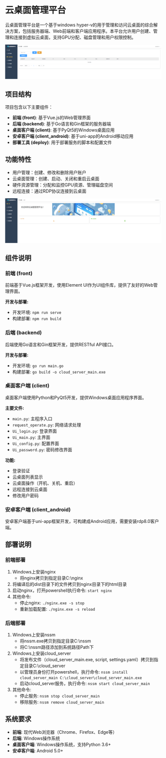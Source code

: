 # 云桌面管理平台

云桌面管理平台是一个基于windows hyper-v的用于管理和访问云桌面的综合解决方案，包括服务器端、Web前端和客户端应用程序。本平台允许用户创建、管理和连接到虚拟云桌面，支持GPU分配、磁盘管理和用户权限控制。

![云桌面管理平台](./images/云桌面.png)

## 项目结构

项目包含以下主要组件：

- **前端 (front)**: 基于Vue.js的Web管理界面
- **后端 (backend)**: 基于Go语言和Gin框架的服务器端
- **桌面客户端 (client)**: 基于PyQt5的Windows桌面应用
- **安卓客户端 (client_android)**: 基于uni-app的Android移动应用
- **部署工具 (deploy)**: 用于部署服务的脚本和配置文件

## 功能特性

- 用户管理：创建、修改和删除用户账户
- 云桌面管理：创建、启动、关闭和重启云桌面
- 硬件资源管理：分配和监控GPU资源、管理磁盘空间
- 远程连接：通过RDP协议连接到云桌面

![系统首页](./images/首页.png)


## 组件说明

### 前端 (front)

前端基于Vue.js框架开发，使用Element UI作为UI组件库，提供了友好的Web管理界面。


**开发与部署:**
- 开发环境: `npm run serve`
- 构建部署: `npm run build`

### 后端 (backend)

后端使用Go语言和Gin框架开发，提供RESTful API接口。


**开发与部署:**
- 开发环境: `go run main.go`
- 构建部署: `go build -o cloud_server_main.exe`

### 桌面客户端 (client)

桌面客户端使用Python和PyQt5开发，提供Windows桌面应用程序界面。

**主要文件:**
- `main.py`: 主程序入口
- `request_operate.py`: 网络请求处理
- `Ui_login.py`: 登录界面
- `Ui_main.py`: 主界面
- `Ui_config.py`: 配置界面
- `Ui_password.py`: 密码修改界面

**功能:**
- 登录验证
- 云桌面列表显示
- 云桌面操作（开机、关机、重启）
- 远程连接到云桌面
- 修改用户密码

### 安卓客户端 (client_android)

安卓客户端基于uni-app框架开发，可构建成Android应用，需要安装rdp8.0客户端。



## 部署说明

### 前端部署

1. Windows上安装nginx
   - 将nginx拷贝到指定目录C:\nginx
2. 将编译后的dist目录下的文件拷贝到nginx目录下的html目录
3. 启动nginx，打开powershell执行命令: `start nginx`
4. 其他命令:
   - 停止nginx: `./nginx.exe -s stop`
   - 重新加载配置: `./nginx.exe -s reload`

### 后端部署

1. Windows上安装nssm
   - 将nssm.exe拷贝到指定目录C:\nssm
   - 将C:\nssm路径添加到系统路径Path下
2. Windows上安装cloud_server
   - 将发布文件（cloud_server_main.exe, script, settings.yaml）拷贝到指定目录C:\cloud_server
   - 以管理员身份打开powershell，执行命令: `nssm install cloud_server_main C:\cloud_server\cloud_server_main.exe`
   - 启动cloud_server服务，执行命令: `nssm start cloud_server_main`
3. 其他命令:
   - 停止服务: `nssm stop cloud_server_main`
   - 移除服务: `nssm remove cloud_server_main`

## 系统要求

- **前端**: 现代Web浏览器（Chrome、Firefox、Edge等）
- **后端**: Windows操作系统
- **桌面客户端**: Windows操作系统，支持Python 3.6+
- **安卓客户端**: Android 5.0+